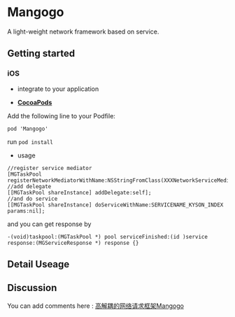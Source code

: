 # Mangogo

A light-weight network framework based on service.

## Getting started

### iOS
* integrate to your application
- **[CocoaPods](https://cocoapods.org)**

Add the following line to your Podfile:
```
pod 'Mangogo'
```
run `pod install`


* usage

```objc
//register service mediator
[MGTaskPool registerNetworkMediatorWithName:NSStringFromClass(XXXNetworkServiceMediator.class)];
//add delegate
[[MGTaskPool shareInstance] addDelegate:self];
//and do service
[[MGTaskPool shareInstance] doServiceWithName:SERVICENAME_KYSON_INDEX params:nil];

```
and you can get response by

```
-(void)taskpool:(MGTaskPool *) pool serviceFinished:(id )service response:(MGServiceResponse *) response {}
```


## Detail Useage


## Discussion
You can add comments here : [高解耦的网络请求框架Mangogo](http://kyson.cn/index.php/archives/28/)

